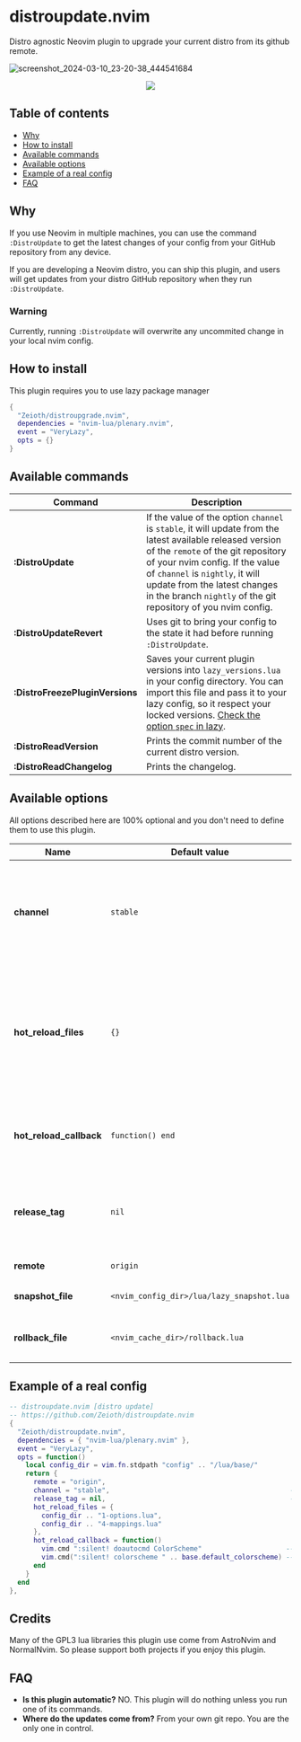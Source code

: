 # distroupdate.nvim
Distro agnostic Neovim plugin to upgrade your current distro from its github remote.

![screenshot_2024-03-10_23-20-38_444541684](https://github.com/Zeioth/distroupdate.nvim/assets/3357792/c86e1978-9095-4c50-9365-e130ff69a7d2)

<div align="center">
  <a href="https://discord.gg/ymcMaSnq7d" rel="nofollow">
      <img src="https://img.shields.io/discord/1121138836525813760?color=azure&labelColor=6DC2A4&logo=discord&logoColor=black&label=Join the discord server&style=for-the-badge" data-canonical-src="https://img.shields.io/discord/1121138836525813760">
    </a>
</div>

## Table of contents

- [Why](#why)
- [How to install](#how-to-install)
- [Available commands](#available-commands)
- [Available options](#available-options)
- [Example of a real config](#example-of-a-real-config)
- [FAQ](#faq)

## Why
If you use Neovim in multiple machines, you can use the command `:DistroUpdate` to get the latest changes of your config from your GitHub repository from any device.

If you are developing a Neovim distro, you can ship this plugin, and users will get updates from your distro GitHub repository when they run `:DistroUpdate`.

### Warning
Currently, running `:DistroUpdate` will overwrite any uncommited change in your local nvim config.

## How to install
This plugin requires you to use lazy package manager

```lua
{
  "Zeioth/distroupgrade.nvim",
  dependencies = "nvim-lua/plenary.nvim",
  event = "VeryLazy",
  opts = {}
}
```

## Available commands

|  Command            | Description                             |
|---------------------|-----------------------------------------|
| **:DistroUpdate** | If the value of the option `channel` is `stable`, it will update from the latest available released version of the `remote` of the git repository of your nvim config. If the value of `channel` is `nightly`, it will update from the latest changes in the branch `nightly` of the git repository of you nvim config.|
| **:DistroUpdateRevert** | Uses git to bring your config to the state it had before running `:DistroUpdate`. |
| **:DistroFreezePluginVersions** | Saves your current plugin versions into `lazy_versions.lua` in your config directory. You can import this file and pass it to your lazy config, so it respect your locked versions. [Check the option `spec` in lazy](https://github.com/folke/lazy.nvim). |
| **:DistroReadVersion** | Prints the commit number of the current distro version. |
| **:DistroReadChangelog** | Prints the changelog. |

## Available options
All options described here are 100% optional and you don't need to define them to use this plugin.

|  Name               | Default value |Description                             |
|---------------------|---------------|----------------------------------------|
| **channel** | `stable` | Channel used by the command `:DistroUpdate`. `stable` will update the distro from the latest available released version of your git repository. `nightly` will update the distro from the main branch of your git repository.
| **hot_reload_files** | `{}` | The files included, will be hot reloaded every time you write them. This way you can see the changes in your config reflected without having to restart nvim. For example: `{ my_nvim_opts_file, my_nvim_mappings_file}`. Be aware this feature is experimental, and might not work in all cases yet. |
| **hot_reload_callback** | `function() end` | (optional) Extra things to do after the files defined in the option `hot_reload_files` are reloaded. For example: This can be handy if you want to re-apply your theme. |
| **release_tag** | `nil` |  If this option is specified, the option `channel` will be ignored, and the updater will download the release you specify. The format must be semantic versioning, like: `"v1.0"`. |
| **remote** | `origin` | Git remote of your distro repository. |
| **snapshot_file** | `<nvim_config_dir>/lua/lazy_snapshot.lua` | File used by the command `:DistroFreezePluginVersions` to write the plugins. 
| **rollback_file** | `<nvim_cache_dir>/rollback.lua` | Rollback file automatically triggered by `:DistroUpdate`. This file will be used when you use `:DistroUpdateRevert`|

## Example of a real config

```lua
-- distroupdate.nvim [distro update]
-- https://github.com/Zeioth/distroupdate.nvim
{
  "Zeioth/distroupdate.nvim",
  dependencies = { "nvim-lua/plenary.nvim" },
  event = "VeryLazy",
  opts = function()
    local config_dir = vim.fn.stdpath "config" .. "/lua/base/"
    return {
      remote = "origin",
      channel = "stable",                                             -- stable/nightly.
      release_tag = nil,                                              -- in case you wanna freeze a specific distro version.
      hot_reload_files = {
        config_dir .. "1-options.lua",
        config_dir .. "4-mappings.lua"
      },
      hot_reload_callback = function()
        vim.cmd ":silent! doautocmd ColorScheme"                     -- heirline colorscheme reload event.
        vim.cmd(":silent! colorscheme " .. base.default_colorscheme) -- nvim     colorscheme reload command.
      end
    }
  end
},
```

## Credits
Many of the GPL3 lua libraries this plugin use come from AstroNvim and NormalNvim. So please support both projects if you enjoy this plugin.

## FAQ

* **Is this plugin automatic?** NO. This plugin will do nothing unless you run one of its commands.
* **Where do the updates come from?** From your own git repo. You are the only one in control.
